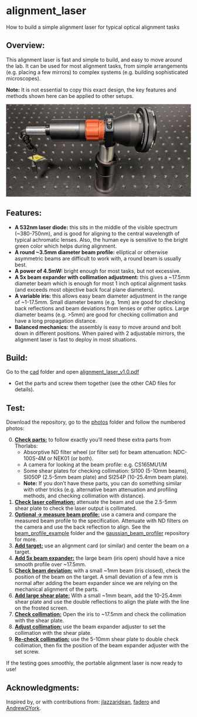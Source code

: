 # alignment_laser
How to build a simple alignment laser for typical optical alignment tasks
## Overview:
This alignment laser is fast and simple to build, and easy to move around the lab. It can be used for most alignment tasks, from simple arrangements (e.g. placing a few mirrors) to complex systems (e.g. building sophisticated microscopes).

**Note:** It is not essential to copy this exact design, the key features and methods shown here can be applied to other setups.

![social_preview](https://github.com/amsikking/alignment_laser/blob/main/social_preview.jpg)

## Features:
- **A 532nm laser diode:** this sits in the middle of the visible spectrum (~380-750nm), and is good for aligning to the central wavelength of typical achromatic lenses. Also, the human eye is sensitive to the bright green color which helps during alignment.
- **A round ~3.5mm diameter beam profile:** elliptical or otherwise asymmetric beams are difficult to work with, a round beam is usually best.
- **A power of 4.5mW:** bright enough for most tasks, but not excessive.
- **A 5x beam expander with collimation adjustment:** this gives a ~17.5mm diameter beam which is enough for most 1 inch optical alignment tasks (and exceeds most objective back focal plane diameters).
- **A variable iris:** this allows easy beam diameter adjustment in the range of ~1-17.5mm. Small diameter beams (e.g. 1mm) are good for checking back reflections and beam deviations from lenses or other optics. Large diameter beams (e.g. >5mm) are good for checking collimation and have a long propagation distance.
- **Balanced mechanics:** the assembly is easy to move around and bolt down in different positions. When paired with 2 adjustable mirrors, the alignment laser is fast to deploy in most situations.

## Build:
Go to the [cad](https://github.com/amsikking/alignment_laser/tree/main/cad) folder and open [alignment_laser_v1.0.pdf](https://github.com/amsikking/alignment_laser/blob/main/cad/alignment_laser_v1.0.PDF)
- Get the parts and screw them together (see the other CAD files for details).

## Test:
Download the repository, go to the [photos](https://github.com/amsikking/alignment_laser/tree/main/photos) folder and follow the numbered photos:

0) [**Check parts:**](https://github.com/amsikking/alignment_laser/blob/main/photos/0_all_parts_used.jpg) to follow exactly you’ll need these extra parts from Thorlabs:
    - Absorptive ND filter wheel (or filter set) for beam attenuation: NDC-100S-4M or NEK01 (or both).
    - A camera for looking at the beam profile: e.g. CS165MU1/M
    - Some shear plates for checking collimation: SI100 (5-10mm beams), SI050P (2.5-5mm beam plate) and SI254P (10-25.4mm beam plate).
    - **Note:** If you don’t have these parts, you can do something similar with other tricks (e.g. alternative beam attenuation and profiling methods, and checking collimation with distance).
1) [**Check laser collimation:**](https://github.com/amsikking/alignment_laser/blob/main/photos/1_check_laser_collimation.jpg) attenuate the beam and use the 2.5-5mm shear plate to check the laser output is collimated.
2) [**Optional -> measure beam profile:**](https://github.com/amsikking/alignment_laser/blob/main/photos/2_measure_laser_beam_profile.jpg) use a camera and compare the measured beam profile to the specification. Attenuate with ND filters on the camera and use the back reflection to align. See the [beam_profile_example](https://github.com/amsikking/alignment_laser/tree/main/beam_profile_example) folder and the [gaussian_beam_profiler](https://github.com/amsikking/gaussian_beam_profiler) repository for more.
3) [**Add target:**](https://github.com/amsikking/alignment_laser/blob/main/photos/3_align_target_to_laser.jpg) use an alignment card (or similar) and center the beam on a target.
4) [**Add 5x beam expander:**](https://github.com/amsikking/alignment_laser/blob/main/photos/4_add_collimator_and_iris.jpg) the large beam (iris open) should have a nice smooth profile over ~17.5mm.
5) [**Check beam deviation:**](https://github.com/amsikking/alignment_laser/blob/main/photos/5_close_iris_and_check_beam_deviation.jpg) with a small ~1mm beam (iris closed), check the position of the beam on the target. A small deviation of a few mm is normal after adding the beam expander since we are relying on the mechanical alignment of the parts.
6) [**Add large shear plate:**](https://github.com/amsikking/alignment_laser/blob/main/photos/6_add_large_shear_plate.jpg) With a small ~1mm beam, add the 10-25.4mm shear plate and use the double reflections to align the plate with the line on the frosted screen.
7) [**Check collimation:**](https://github.com/amsikking/alignment_laser/blob/main/photos/7_check_collimation_with_large_shear_plate.jpg) Open the iris to ~17.5mm and check the collimation with the shear plate.
8) [**Adjust collimation:**](https://github.com/amsikking/alignment_laser/blob/main/photos/8_adjust_collimation_with_large_shear_plate.jpg) use the beam expander adjuster to set the collimation with the shear plate.
9) [**Re-check collimation:**](https://github.com/amsikking/alignment_laser/blob/main/photos/9_check_collimation_with_medium_shear_plate.jpg) use the 5-10mm shear plate to double check collimation, then fix the position of the beam expander adjuster with the set screw.

If the testing goes smoothly, the portable alignment laser is now ready to use!

## Acknowledgments:
Inspired by, or with contributions from: [jlazzaridean](https://github.com/jlazzaridean), [fadero](https://github.com/fadero) and [AndrewGYork](https://github.com/AndrewGYork).
